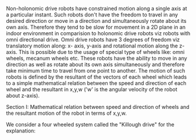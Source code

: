 Non-holonomic drive robots have constrained motion along a single axis at a particular instant. Such robots don't have the freedom to travel in any desired direction or move in a direction and simultaneously rotate about its own axis. Therefore they tend to be slow for movement in a 2D plane in an indoor environment in comparision to holonomic drive robots viz robots with omni directional drive. Omni drive robots have 3 degrees of freedom viz translatory motion along: x- axis, y-axis and rotational motion along the z-axis. This is possible due to the usage of special type of wheels like: omni wheels, mecanum wheels etc. These robots have the ability to move in any direction as well as rotate about its own axis simultaneously and therefore take minimum time to travel from one point to another. The motion of such robots is defined by the resultant of the vectors of each wheel which leads to a simple mathematical relation between the speed and direction of each wheel and the resultant in x,y,w ('w' is the angular velocity of the robot about z-axis).

Section I: 
Mathematical relation between speed and direction of wheels and the resultant motion of the robot in terms of x,y,w.

We consider a four wheeled system called the "Killough drive" for the explanation:
 
